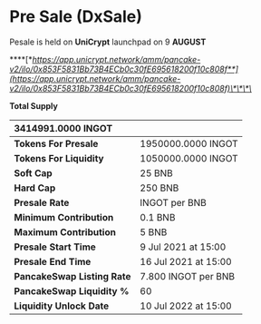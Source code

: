 # Pre Sale \(DxSale\)

Pesale is held on **UniCrypt** launchpad on 9 **AUGUST**

\*\*\*\*[**https://app.unicrypt.network/amm/pancake-v2/ilo/0x853F5831Bb73B4ECb0c30fE695618200f10c808f**](https://app.unicrypt.network/amm/pancake-v2/ilo/0x853F5831Bb73B4ECb0c30fE695618200f10c808f)\*\*\*\*

**Total Supply**

| **3414991.0000 INGOT** |  |
| :--- | :--- |
| **Tokens For Presale** | 1950000.0000 INGOT |
| **Tokens For Liquidity** | 1050000.0000 INGOT |
| **Soft Cap** | 25 BNB |
| **Hard Cap** | 250 BNB |
| **Presale Rate** |  INGOT per BNB |
| **Minimum Contribution** | 0.1 BNB |
| **Maximum Contribution** | 5 BNB |
| **Presale Start Time** | 9 Jul 2021 at 15:00 |
| **Presale End Time** | 16 Jul 2021 at 15:00 |
| **PancakeSwap Listing Rate** | 7.800 INGOT per BNB |
| **PancakeSwap Liquidity %** | 60 |
| **Liquidity Unlock Date** | 10 Jul 2022 at 15:00 |



